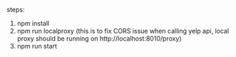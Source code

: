 steps:
1. npm install
2. npm run localproxy (this is to fix CORS issue when calling yelp api, local proxy should be running on http://localhost:8010/proxy)
3. npm run start
